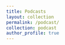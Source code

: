 ```yaml
---
title: Podcasts
layout: collection
permalink: /podcast/
collection: podcast
author_profile: true
---
```

